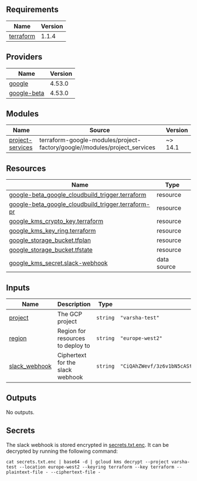 ## Requirements

| Name | Version |
|------|---------|
| <a name="requirement_terraform"></a> [terraform](#requirement\_terraform) | 1.1.4 |

## Providers

| Name | Version |
|------|---------|
| <a name="provider_google"></a> [google](#provider\_google) | 4.53.0 |
| <a name="provider_google-beta"></a> [google-beta](#provider\_google-beta) | 4.53.0 |

## Modules

| Name | Source | Version |
|------|--------|---------|
| <a name="module_project-services"></a> [project-services](#module\_project-services) | terraform-google-modules/project-factory/google//modules/project_services | ~> 14.1 |

## Resources

| Name | Type |
|------|------|
| [google-beta_google_cloudbuild_trigger.terraform](https://registry.terraform.io/providers/hashicorp/google-beta/latest/docs/resources/google_cloudbuild_trigger) | resource |
| [google-beta_google_cloudbuild_trigger.terraform-pr](https://registry.terraform.io/providers/hashicorp/google-beta/latest/docs/resources/google_cloudbuild_trigger) | resource |
| [google_kms_crypto_key.terraform](https://registry.terraform.io/providers/hashicorp/google/latest/docs/resources/kms_crypto_key) | resource |
| [google_kms_key_ring.terraform](https://registry.terraform.io/providers/hashicorp/google/latest/docs/resources/kms_key_ring) | resource |
| [google_storage_bucket.tfplan](https://registry.terraform.io/providers/hashicorp/google/latest/docs/resources/storage_bucket) | resource |
| [google_storage_bucket.tfstate](https://registry.terraform.io/providers/hashicorp/google/latest/docs/resources/storage_bucket) | resource |
| [google_kms_secret.slack-webhook](https://registry.terraform.io/providers/hashicorp/google/latest/docs/data-sources/kms_secret) | data source |

## Inputs

| Name | Description | Type | Default | Required |
|------|-------------|------|---------|:--------:|
| <a name="input_project"></a> [project](#input\_project) | The GCP project | `string` | `"varsha-test"` | no |
| <a name="input_region"></a> [region](#input\_region) | Region for resources to deploy to | `string` | `"europe-west2"` | no |
| <a name="input_slack_webhook"></a> [slack\_webhook](#input\_slack\_webhook) | Ciphertext for the slack webhook | `string` | `"CiQAhZWevf/3z6v1bN5cAStgwnSSGBuVZdXPnwUoHXfxQmjCyiQSegBNe+iRxhEBjKuWjOLzXTF0qbNA1PXOkgGTHnLSwXtRW9NndGwMF9dhfp9VfWhuLlX+E70pyl2oJFEWFRExbHAz9THhLqD+AgqdtVhgkKbI0keN8S3wRLxXRpnXMIFfXs+W3u9tken83AmBJ/K67Ui1BumLV2GaVeKo"` | no |

## Outputs

No outputs.

## Secrets

The slack webhook is stored encrypted in [secrets.txt.enc](secrets.txt.enc). It can be decrypted by running the following command:

```shell
cat secrets.txt.enc | base64 -d | gcloud kms decrypt --project varsha-test --location europe-west2 --keyring terraform --key terraform --plaintext-file - --ciphertext-file -
```
